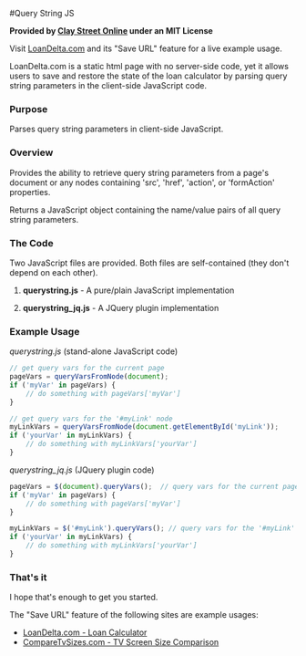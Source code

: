 #Query String JS

**Provided by [Clay Street Online](http://www.claystreet.com) under an MIT License**

Visit [LoanDelta.com](http://www.loandelta.com/) and its "Save URL" feature for a live example usage.

LoanDelta.com is a static html page with no server-side code,
yet it allows users to save and restore the state of the loan calculator by parsing
query string parameters in the client-side JavaScript code.

### Purpose

Parses query string parameters in client-side JavaScript.

### Overview

Provides the ability to retrieve query string parameters from a page's document
or any nodes containing 'src', 'href', 'action', or 'formAction' properties.

Returns a JavaScript object containing the name/value pairs of all query string
parameters.

### The Code

Two JavaScript files are provided.  Both files are self-contained (they don't depend on each other).

1. **querystring.js** - 
   A pure/plain JavaScript implementation
   
2. **querystring_jq.js** - 
   A JQuery plugin implementation
   
### Example Usage

*querystring.js* (stand-alone JavaScript code)
```javascript
// get query vars for the current page
pageVars = queryVarsFromNode(document); 
if ('myVar' in pageVars) {
    // do something with pageVars['myVar']
}

// get query vars for the '#myLink' node
myLinkVars = queryVarsFromNode(document.getElementById('myLink')); 
if ('yourVar' in myLinkVars) {
    // do something with myLinkVars['yourVar']
}
```

*querystring_jq.js* (JQuery plugin code)
```javascript
pageVars = $(document).queryVars();  // query vars for the current page
if ('myVar' in pageVars) {
    // do something with pageVars['myVar']
}

myLinkVars = $('#myLink').queryVars(); // query vars for the '#myLink' node
if ('yourVar' in myLinkVars) {
    // do something with myLinkVars['yourVar']
}
```

### That's it

I hope that's enough to get you started.

The "Save URL" feature of the following sites are example usages:
* [LoanDelta.com - Loan Calculator](http://www.loandelta.com/)
* [CompareTvSizes.com - TV Screen Size Comparison](http://www.comparetvsizes.com/)
